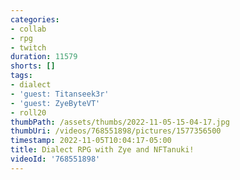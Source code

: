 ```yaml
---
categories:
- collab
- rpg
- twitch
duration: 11579
shorts: []
tags:
- dialect
- 'guest: Titanseek3r'
- 'guest: ZyeByteVT'
- roll20
thumbPath: /assets/thumbs/2022-11-05-15-04-17.jpg
thumbUri: /videos/768551898/pictures/1577356500
timestamp: 2022-11-05T10:04:17-05:00
title: Dialect RPG with Zye and NFTanuki!
videoId: '768551898'
---
```

